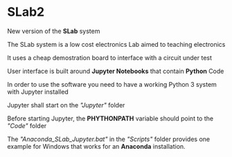 # SLab2

New version of the **SLab** system

The SLab system is a low cost electronics Lab aimed to teaching electronics

It uses a cheap demostration board to interface with a circuit under test

User interface is built around **Jupyter Notebooks** that contain **Python** Code

In order to use the software you need to have a working Python 3 system with Jupyter installed

Jupyter shall start on the *"Jupyter"* folder

Before starting Jupyter, the **PHYTHONPATH** variable should point to the *"Code"* folder

The *"Anaconda_SLab_Jupyter.bat"* in the *"Scripts"* folder provides one example for Windows that works for an **Anaconda** installation. 

